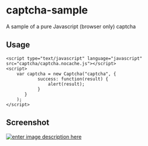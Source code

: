 # captcha-sample
A sample of a pure Javascript (browser only) captcha

## Usage

```
<script type="text/javascript" language="javascript" src="captcha/captcha.nocache.js"></script>
<script>
    var captcha = new Captcha("captcha", {
            success: function(result) {
                alert(result);
            }
       }
    );
</script>
```

## Screenshot

[![enter image description here][1]][1]


  [1]: https://i.stack.imgur.com/HhW79.png
